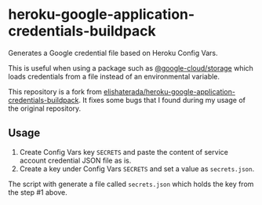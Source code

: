# heroku-google-application-credentials-buildpack
Generates a Google credential file based on Heroku Config Vars.

This is useful when using a package such as [@google-cloud/storage](https://www.npmjs.com/package/@google-cloud/storage) which loads credentials from a file instead of an environmental variable.

This repository is a fork from [elishaterada/heroku-google-application-credentials-buildpack](https://github.com/elishaterada/heroku-google-application-credentials-buildpack). It fixes some bugs that I found during my usage of the original repository.

## Usage

1. Create Config Vars key `SECRETS` and paste the content of service account credential JSON file as is.
2.  Create a key under Config Vars `SECRETS` and set a value as `secrets.json`.

The script with generate a file called `secrets.json` which holds the key from the step #1 above.
